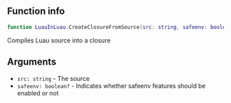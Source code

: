## Function info
```lua
function LuauInLuau.CreateClosureFromSource(src: string, safeenv: boolean?): () -> ()
```

Compiles Luau source into a closure

## Arguments
- ``src: string`` - The source
- ``safeenv: boolean?`` - Indicates whether safeenv features should be enabled or not